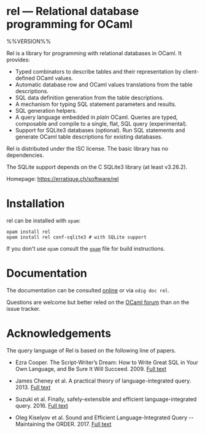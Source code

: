 rel — Relational database programming for OCaml
===============================================
%%VERSION%%

Rel is a library for programming with relational databases in OCaml.
It provides:

* Typed combinators to describe tables and their representation 
  by client-defined OCaml values.
* Automatic database row and OCaml values translations from 
  the table descriptions.
* SQL data definition generation from the table descriptions.
* A mechanism for typing SQL statement parameters and results.
* SQL generation helpers.
* A query language embedded in *plain* OCaml. Queries are typed,
  composable and compile to a single, flat, SQL query (experimental).
* Support for SQLite3 databases (optional). Run SQL statements 
  and generate OCaml table descriptions for existing databases.

Rel is distributed under the ISC license. The basic library has no
dependencies. 

The SQLite support depends on the C SQLite3 library (at least
v3.26.2).

Homepage: https://erratique.ch/software/rel

# Installation

rel can be installed with `opam`:

    opam install rel
    opam install rel conf-sqlite3 # with SQLite support

If you don't use `opam` consult the [`opam`](opam) file for build
instructions.

# Documentation

The documentation can be consulted [online][doc] or via `odig doc rel`.

Questions are welcome but better reled on the [OCaml forum][ocaml-forum] 
than on the issue tracker.

[doc]: https://erratique.ch/software/rel/doc
[ocaml-forum]: https://discuss.ocaml.org/

# Acknowledgements

The query language of Rel is based on the following line of papers.

* Ezra Cooper. The Script-Writer’s Dream: How to Write Great SQL in Your 
  Own Language, and Be Sure It Will Succeed. 2009.
  [Full text](https://doi.org/10.1007/978-3-642-03793-1_3)
  
* James Cheney et al. A practical theory of language-integrated query. 2013.
  [Full text](https://doi.org/10.1145/2544174.2500586)

* Suzuki et al. Finally, safely-extensible and efficient language-integrated 
  query. 2016.
  [Full text](https://doi.org/10.1145/2847538.2847542)
  
* Oleg Kiselyov et al. Sound and Efficient Language-Integrated Query -- 
  Maintaining the ORDER. 2017.
  [Full text](https://doi.org/10.1007/978-3-319-71237-6_18)

